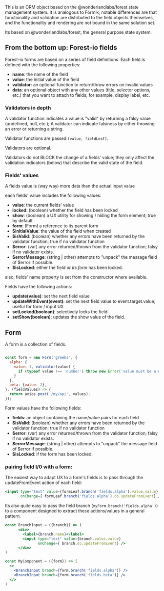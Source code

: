 This is an ORM object based on the @wonderlandlabs/forest state management system. It is analogous to Formik; notable
differences are that functionality and validation are distributed to the field objects themselves, and the functionality
and rendering are not bound in the same solution set.

Its based on @wonderlandlabs/forest, the general purpose state system.

## From the bottom up: Forest-io fields

Forest-io forms are based on a series of field definitions. Each field is defined with the following properties:

* **name**: the name of the field
* **value**: the initial value of the field
* **validator**: an optional function to return/throw errors on invalid values
* **data**: an optional object with any other values (title, selector options, etc.)
  that you want to attach to fields; for example, display label, etc.

### Validators in depth

A validator function indicates a value is "valid" by returning a falsy value (undefined, null, etc.); A validator can
indicate falsiness by either throwing an error or returning a string.

Validator functions are passed `(value, fieldLeaf]`.

Validators are optional.

Validators do not BLOCK the change of a fields' value; they only affect the validation indicators (below)
that describe the valid state of the field.

### Fields' values

A fields value is (way way) more data than the actual input value

each fields' value includes the following values:

* **value**: the current fields' value
* **locked**: (boolean) whether the field has been locked
* **show**: (boolean) a UX utility for showing / hiding the form element; true by default
* **form**: (Form) a reference to its parent form
* **$initialValue**: the value of the field when created
* **$isValid**: (boolean) whether any errors have been returned by the validator function; true if no validator function
* **$error**: (var) any error returned/thrown from the validator function; falsy if no validator exists.
* **$errorMessage**: (string | other) attempts to "unpack" the message field of $error if possible.
* **$isLocked**: either the field _or its form_ has been locked.

also, fields' name property is set from the constructor where available. 

Fields have the following actions:

* **update(value)**: set the next field value
* **updateWithEvent(event)**: set the next field value to event.target.value; useful for form / input UX
* **setLocked(boolean)**: selectively locks the field.
* **setShow(boolean)**: updates the show value of the field.

## Form

A form is a collection of fields.

```javascript

const form = new Form('greeks', {
  alpha: {
    value: 1, validator(value) {
      if (typeof value !== 'number') throw new Error('value must be a number');
    }
  },
  beta: {value: 2},
}, (fieldValues) => {
  return axios.post('/my/api', values);
});

```

Form values have the following fields: 

* **fields**: an object containing the name/value pairs for each field
* **$isValid**: (boolean) whether any errors have been returned by the validator function; true if no validator function
* **$error**: (var) any error returned/thrown from the validator function; falsy if no validator exists.
* **$errorMessage**: (string | other) attempts to "unpack" the message field of $error if possible.
* **$isLocked**: if the form has been locked.

### pairing field I/0 with a form: 

The easiest way to adapt UX to a form's fields is to pass through the updateFromEvent action of each field:

```jsx
<input type="text" value={formLeaf.branch('fields.alpha').value.value} 
       onChange={ formLeaf.branch('fields.alpha').do.updateFromEvent} />
```
Its also quite easy to pass the field branch (`myForm.branch('fields.alpha')`) to a component designed to extract
these actions/values in a general pattern. 

```jsx
const BranchInput = ({branch}) => (
      <div> 
        <label>{branch.name}</label>
        <input type="text" value={branch.value.value}
               onChange={ branch.do.updateFromEvent} />
      </div>
)

const MyComponent = ({form}) => (
  <>
    <BranchInput branch={form.branch('fields.alpha')} />
    <BranchInput branch={form.branch('fields.beta')} />
  </>
)

```
